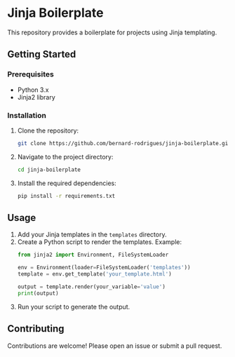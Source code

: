 # Jinja Boilerplate

This repository provides a boilerplate for projects using Jinja templating.

## Getting Started

### Prerequisites

- Python 3.x
- Jinja2 library

### Installation

1. Clone the repository:
    ```sh
    git clone https://github.com/bernard-rodrigues/jinja-boilerplate.git
    ```
2. Navigate to the project directory:
    ```sh
    cd jinja-boilerplate
    ```
3. Install the required dependencies:
    ```sh
    pip install -r requirements.txt
    ```

## Usage

1. Add your Jinja templates in the `templates` directory.
2. Create a Python script to render the templates. Example:
    ```python
    from jinja2 import Environment, FileSystemLoader

    env = Environment(loader=FileSystemLoader('templates'))
    template = env.get_template('your_template.html')

    output = template.render(your_variable='value')
    print(output)
    ```
3. Run your script to generate the output.

## Contributing

Contributions are welcome! Please open an issue or submit a pull request.
